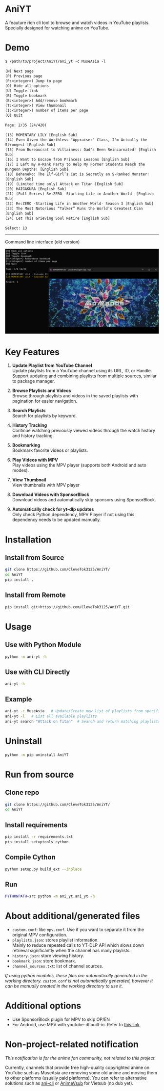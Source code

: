 # AniYT
A feauture rich cli tool to browse and watch videos in YouTube playlists. Specially designed for watching anime on YouTube.

# Demo
```
$ /path/to/project/AniYT/ani_yt -c MuseAsia -l

(N) Next page
(P) Previous page
(P:<integer>) Jump to page
(O) Hide all options
(U) Toggle link
(B) Toggle bookmark
(B:<integer>) Add/remove bookmark
(T:<integer>) View thumbnail
(I:<integer>) number of items per page
(Q) Quit

Page: 2/35 (24/420)

(13) MOMENTARY LILY [English Sub]
(14) Even Given the Worthless "Appraiser" Class, I'm Actually the Strongest [English Sub]
(15) From Bureaucrat to Villainess: Dad's Been Reincarnated! [English Sub]
(16) I Want to Escape from Princess Lessons [English Sub]
(17) I Left my A-Rank Party to Help My Former Students Reach the Dungeon Depths! [English Sub]
(18) Beheneko: The Elf-Girl’s Cat is Secretly an S-Ranked Monster! [English Sub]
(19) (Limited time only) Attack on Titan [English Sub]
(20) HAIGAKURA [English Sub]
(21) (Full Series) Re:ZERO -Starting Life in Another World- [English Sub]
(22) Re:ZERO -Starting Life in Another World- Season 3 [English Sub]
(23) The Most Notorious “Talker” Runs the World’s Greatest Clan [English Sub]
(24) Let This Grieving Soul Retire [English Sub]

Select: 13
```

___
Command line interface (old version)

![Demo](./demo.png)

# Key Features

1. **Update Playlist from YouTube Channel**\
   Update playlists from a YouTube channel using its URL, ID, or Handle. Support updating and combining playlists from multiple sources, similar to package manager.

2. **Browse Playlists and Videos**\
   Browse through playlists and videos in the saved playlists with pagination for easier navigation.

3. **Search Playlists**\
   Search for playlists by keyword.

4. **History Tracking**\
   Continue watching previously viewed videos through the watch history and history tracking.

5. **Bookmarking**\
   Bookmark favorite videos or playlists.

6. **Play Videos with MPV**\
   Play videos using the MPV player (supports both Android and auto modes).

7. **View Thumbnail**\
   View thumbnails with MPV player

8. **Download Videos with SponsorBlock**\
   Download videos and automatically skip sponsors using SponsorBlock.

9. **Automatically check for yt-dlp updates**\
   Only check Python dependency, MPV Player if not using this dependency needs to be updated manually.

# Installation
## Install from Source
```bash
git clone https://github.com/CleveTok3125/AniYT/
cd AniYT
pip install .
```
## Install from Remote
```bash
pip install git+https://github.com/CleveTok3125/AniYT.git
```

# Usage
## Use with Python Module
```bash
python -m ani-yt -h
```
## Use with CLI Directly
```bash
ani-yt -h
```
## Example
```bash
ani-yt -c MuseAsia   # Update/Create new list of playlists from specified channel
ani-yt -l   # List all available playlists
ani-yt search "Attack on Titan"  # Search and return matching playlists
```

# Uninstall
```bash
python -m pip uninstall AniYT
```

# Run from source
## Clone repo
```bash
git clone https://github.com/CleveTok3125/AniYT/
cd AniYT
```
## Install requirements
```bash
pip install -r requirements.txt
pip install setuptools cython
```
## Compile Cython
```bash
python setup.py build_ext --inplace
```
## Run
```bash
PYTHONPATH=src python -m ani_yt.ani_yt -h
```

# About additional/generated files
- `custom.conf`: like `mpv.conf`. Use if you want to separate it from the original MPV configuration.
- `playlists.json`: stores playlist information.\
Mainly to reduce repeated calls to YT-DLP API which slows down retrieval significantly when the channel has many playlists.
- `history.json`: store viewing history.
- `bookmark.json`: store bookmark.
- `channel_sources.txt`: list of channel sources.

*If using python modules, these files are automatically generated in the working directory. `custom.conf` is not automatically generated, however it can be manually created in the working directory to use it.*

# Additional options
- Use SponsorBlock plugin for MPV to skip OP/EN
- For Android, use MPV with youtube-dl built-in. Refer to [this link](https://github.com/mpv-android/mpv-android/pull/58)

# Non-project-related notification
_This notification is for the anime fan community, not related to this project._

Currently, channels that provide free high-quality copyrighted anime on YouTube such as MuseAsia are removing some old anime and moving them to other platforms (usually paid platforms). You can refer to alternative solutions such as [ani-cli](https://github.com/pystardust/ani-cli) or [AnimeVsub](https://github.com/anime-vsub) for Vietsub (no dub yet).
